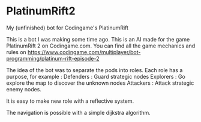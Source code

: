 # PlatinumRift2
My (unfinished) bot for Codingame's PlatinumRift

This is a bot I was making some time ago. This is an AI made for the game PlatinumRift 2 on Codingame.com.
You can find all the game mechanics and rules on 
https://www.codingame.com/multiplayer/bot-programming/platinum-rift-episode-2

The idea of the bot was to separate the pods into roles. Each role has a purpose, for example :
Defenders : Guard strategic nodes
Explorers : Go explore the map to discover the unknown nodes
Attackers : Attack strategic enemy nodes. 

It is easy to make new role with a reflective system. 

The navigation is possible with a simple dijkstra algorithm. 

